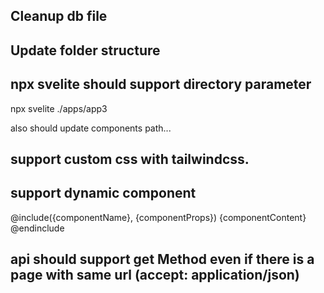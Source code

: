 ## Cleanup db file
## Update folder structure
## npx svelite should support directory parameter
npx svelite ./apps/app3

also should update components path...


## support custom css with tailwindcss.

## support dynamic component


@include({componentName}, {componentProps})
{componentContent}
@endinclude

## api should support get Method even if there is a page with same url (accept: application/json)

